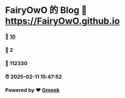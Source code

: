 # FairyOwO 的 Blog :link: https://FairyOwO.github.io 
### :page_facing_up: [10](https://FairyOwO.github.io/tag.html) 
### :speech_balloon: 2 
### :hibiscus: 112330 
### :alarm_clock: 2025-02-11 15:47:52 
### Powered by :heart: [Gmeek](https://github.com/Meekdai/Gmeek)
